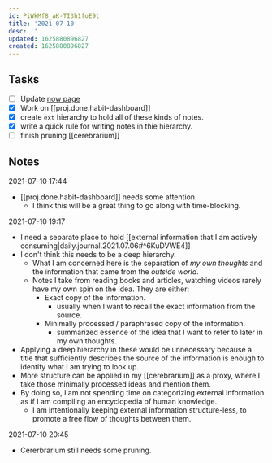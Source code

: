 ```yaml
---
id: PiWkMf8_aK-TI3h1foE9t
title: '2021-07-10'
desc: ''
updated: 1625880896827
created: 1625880896827
---
```


## Tasks
- [ ] Update [now page](https://www.markhyunikchoi.com/now/)
- [x] Work on [[proj.done.habit-dashboard]]
- [x] create `ext` hierarchy to hold all of these kinds of notes.
- [x] write a quick rule for writing notes in thie hierarchy.
- [ ] finish pruning [[cerebrarium]]

## Notes
2021-07-10 17:44
- [[proj.done.habit-dashboard]] needs some attention.
  - I think this will be a great thing to go along with time-blocking.

2021-07-10 19:17
- I need a separate place to hold [[external information that I am actively consuming|daily.journal.2021.07.06#^6KuDVWE4]]
- I don't think this needs to be a deep hierarchy.
  - What I am concerned here is the separation of _my own thoughts_ and the information that came from the _outside world_.
  - Notes I take from reading books and articles, watching videos rarely have my own spin on the idea. They are either:
    - Exact copy of the information.
      - usually when I want to recall the exact information from the source.
    - Minimally processed / paraphrased copy of the information.
      - summarized essence of the idea that I want to refer to later in my own thoughts.
- Applying a deep hierarchy in these would be unnecessary because a title that sufficiently describes the source of the information is enough to identify what I am trying to look up.
- More structure can be applied in my [[cerebrarium]] as a proxy, where I take those minimally processed ideas and mention them.
- By doing so, I am not spending time on categorizing external information as if I am compiling an encyclopedia of human knowledge.
  - I am intentionally keeping external information structure-less, to promote a free flow of thoughts between them.

2021-07-10 20:45
- Cererbrarium still needs some pruning.
